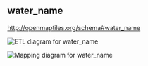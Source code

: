 ## water_name

http://openmaptiles.org/schema#water_name

![ETL diagram for water_name](http://openmaptiles.org/media/etl_water_name.png)

![Mapping diagram for water_name](http://openmaptiles.org/media/mapping_water_name.png)

